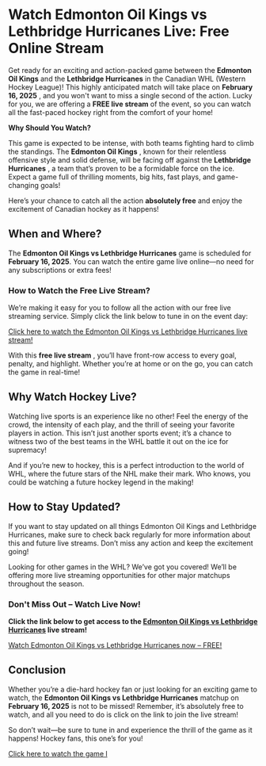 # Watch Edmonton Oil Kings vs Lethbridge Hurricanes Live: Free Online Stream

Get ready for an exciting and action-packed game between the **Edmonton Oil Kings** and the **Lethbridge Hurricanes** in the Canadian WHL (Western Hockey League)! This highly anticipated match will take place on **February 16, 2025** , and you won't want to miss a single second of the action. Lucky for you, we are offering a **FREE live stream** of the event, so you can watch all the fast-paced hockey right from the comfort of your home!

**Why Should You Watch?**

This game is expected to be intense, with both teams fighting hard to climb the standings. The **Edmonton Oil Kings** , known for their relentless offensive style and solid defense, will be facing off against the **Lethbridge Hurricanes** , a team that’s proven to be a formidable force on the ice. Expect a game full of thrilling moments, big hits, fast plays, and game-changing goals!

Here’s your chance to catch all the action **absolutely free** and enjoy the excitement of Canadian hockey as it happens!

## When and Where?

The **Edmonton Oil Kings vs Lethbridge Hurricanes** game is scheduled for **February 16, 2025**. You can watch the entire game live online—no need for any subscriptions or extra fees!

### How to Watch the Free Live Stream?

We’re making it easy for you to follow all the action with our free live streaming service. Simply click the link below to tune in on the event day:

[Click here to watch the Edmonton Oil Kings vs Lethbridge Hurricanes live stream!](https://tinyurl.com/livestreamfreeo?st=Edmonton+Oil+Kings+vs+Lethbridge+Hurrica&si=ghc)

With this **free live stream** , you’ll have front-row access to every goal, penalty, and highlight. Whether you’re at home or on the go, you can catch the game in real-time!

## Why Watch Hockey Live?

Watching live sports is an experience like no other! Feel the energy of the crowd, the intensity of each play, and the thrill of seeing your favorite players in action. This isn’t just another sports event; it’s a chance to witness two of the best teams in the WHL battle it out on the ice for supremacy!

And if you’re new to hockey, this is a perfect introduction to the world of WHL, where the future stars of the NHL make their mark. Who knows, you could be watching a future hockey legend in the making!

## How to Stay Updated?

If you want to stay updated on all things Edmonton Oil Kings and Lethbridge Hurricanes, make sure to check back regularly for more information about this and future live streams. Don’t miss any action and keep the excitement going!

Looking for other games in the WHL? We’ve got you covered! We’ll be offering more live streaming opportunities for other major matchups throughout the season.

### Don't Miss Out – Watch Live Now!

**Click the link below to get access to the <u>Edmonton Oil Kings vs Lethbridge Hurricanes</u> live stream!**

[Watch Edmonton Oil Kings vs Lethbridge Hurricanes now – FREE!](https://tinyurl.com/livestreamfreeo?st=Edmonton+Oil+Kings+vs+Lethbridge+Hurrica&si=ghc)

## Conclusion

Whether you’re a die-hard hockey fan or just looking for an exciting game to watch, the **Edmonton Oil Kings vs Lethbridge Hurricanes** matchup on **February 16, 2025** is not to be missed! Remember, it’s absolutely free to watch, and all you need to do is click on the link to join the live stream!

So don’t wait—be sure to tune in and experience the thrill of the game as it happens! Hockey fans, this one’s for you!

[Click here to watch the game l](https://tinyurl.com/livestreamfreeo?st=Edmonton+Oil+Kings+vs+Lethbridge+Hurrica&si=ghc)
